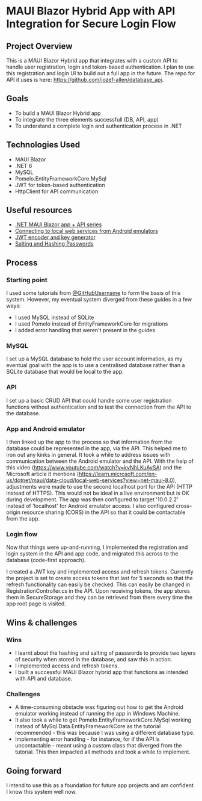 ﻿# MAUI Blazor Hybrid App with API Integration for Secure Login Flow

## Project Overview

This is a MAUI Blazor Hybrid app that integrates with a custom API to handle user registration, login and token-based authentication. I plan to use this registration and login UI to build out a full app in the future. The repo for API it uses is here: https://github.com/jozef-allen/database_api.

## Goals

- To build a MAUI Blazor Hybrid app
- To integrate the three elements successfull (DB, API, app)
- To understand a complete login and authentication process in .NET

## Technologies Used

- MAUI Blazor
- .NET 6
- MySQL
- Pomelo.EntityFrameworkCore.MySql
- JWT for token-based authentication
- HttpClient for API communication

## Useful resources

- [.NET MAUI Blazor app + API series](https://www.youtube.com/watch?v=paPe68vT2Mg&list=PLn-SpzWnVxDeSS5EHIsmQwU7iv_pU49K8&index=1)
- [Connecting to local web services from Android emulators](https://www.youtube.com/watch?v=kvNhLKuAySA)
- [JWT encoder and key generator](https://dinochiesa.github.io/jwt/)
- [Salting and Hashing Passwords](https://www.youtube.com/watch?v=qgpsIBLvrGY)

## Process

### Starting point

I used some tutorials from [@GitHubUsername](https://github.com/mistrypragnesh40/) to form the basis of this system. However, my eventual system diverged from these guides in a few ways:
- I used MySQL instead of SQLite
- I used Pomelo instead of EntityFrameworkCore for migrations
- I added error handling that weren't present in the guides

### MySQL

I set up a MySQL database to hold the user account information, as my eventual goal with the app is to use a centralised database rather than a SQLite database that would be local to the app.

### API

I set up a basic CRUD API that could handle some user registration functions without authentication and to test the connection from the API to the database.

### App and Android emulator

I then linked up the app to the process so that information from the database could be represented in the app, via the API. This helped me to iron out any kinks in general. It took a while to address issues with communication between the Android emulator and the API. With the help of this video (https://www.youtube.com/watch?v=kvNhLKuAySA) and the Microsoft article it mentions (https://learn.microsoft.com/en-us/dotnet/maui/data-cloud/local-web-services?view=net-maui-8.0), adjustments were made to use the second localhost port for the API (HTTP instead of HTTPS). This would not be ideal in a live environment but is OK during development. The app was then configured to target '10.0.2.2' instead of 'localhost' for Android emulator access. I also configured cross-origin resource sharing (CORS) in the API so that it could be contactable from the app.

### Login flow

Now that things were up-and-running, I implemented the registration and login system in the API and app code, and migrated this across to the database (code-first approach).

I created a JWT key and implemented access and refresh tokens. Currently the project is set to create access tokens that last for 5 seconds so that the refresh functionality can easily be checked. This can easily be changed in RegistrationController.cs in the API. Upon receiving tokens, the app stores them in SecureStorage and they can be retrieved from there every time the app root page is visited.

## Wins & challenges

### Wins

- I learnt about the hashing and salting of passwords to provide two layers of security when stored in the database, and saw this in action.
- I implemented access and refresh tokens.
- I built a successful MAUI Blazor hybrid app that functions as intended with API and database.

### Challenges 

- A time-consuming obstacle was figuring out how to get the Android emulator working instead of running the app in Windows Machine.
- It also took a while to get Pomelo.EntityFrameworkCore.MySql working instead of MySql.Data.EntityFrameworkCore as the tutorial recommended - this was because I was using a different database type.
- Implementing error handling - for instance, for if the API is uncontactable - meant using a custom class that diverged from the tutorial. This then impacted all methods and took a while to implement.

## Going forward

I intend to use this as a foundation for future app projects and am confident I know this system well now.
